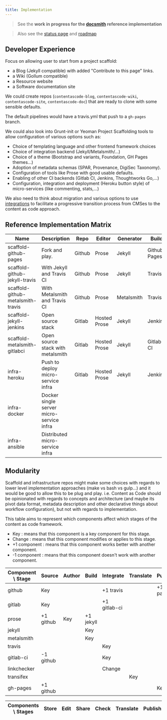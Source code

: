 ```yaml
---
title: Implementation
---
```


> See the **work in progress for the [docsmith](docsmith) reference implementation**

> Also see the [status page](../../status) and [roadmap](../../status#roadmap)

## Developer Experience

Focus on allowing user to start from a project scaffold:

  - a Blog (Jekyll compatible) with added "Contribute to this page" links.
  - a Wiki (Gollum compatible)
  - a Resource website
  - a Software documentation site 

We could create repos (```contentascode-blog```, ```contentascode-wiki```, ```contentascode-site```, ```contentascode-doc```) that are ready to clone with some sensible defaults. 

The default pipelines would have a travis.yml that push to a ```gh-pages``` branch.  

We could also look into Grunt-init or Yeoman Project Scaffolding tools to allow configuration of various options such as:

 - Choice of templating language and other frontend framework choices
 - Choice of integration backend (Jekyll/Metalsmith/...)
 - Choice of a theme (Bootstrap and variants, Foundation, GH Pages themes...)
 - Adoption of metadata schemas (SPAR, Provenance, DigiSec Taxonomy).
 - Configuration of tools like Prose with good usable defaults.
 - Enabling of other CI backends (Gitlab CI, Jenkins, Thoughtworks Go,...)
 - Configuration, integration and deployment (Heroku button style) of micro-services (like commenting, stats,...)

We also need to think about migration and various options to use [integrations](https://github.com/iilab/contentascode/labels/integration) to facilitate a progressive transition process from CMSes to the content as code approach.

## Reference Implementation Matrix

|                Name               |               Description                |  Repo  |    Editor    | Generator  |    Build     |   Hosting   |     Services     |
|-----------------------------------|------------------------------------------|--------|--------------|------------|--------------|-------------|------------------|
| scaffold-github-pages             | Fork and play.                           | Github | Prose        | Jekyll     | Github Pages | Github      |                  |
| scaffold-github-jekyll-travis     | With Jekyll and Travis CI                | Github | Prose        | Jekyll     | Travis       | Github      |                  |
| scaffold-github-metalsmith-travis | With Metalsmith and Travis CI            | Github | Prose        | Metalsmith | Travis       | Github      |                  |
| scaffold-jekyll-jenkins           | Open source stack                        | Gitlab | Hosted Prose | Jekyll     | Jenkins      | Self-Hosted |                  |
| scaffold-metalsmith-gitlabci      | Open source stack with metalsmith        | Gitlab | Hosted Prose | Jekyll     | Gitlab CI    | Self-Hosted |                  |
| infra-heroku                      | Push to deploy micro-service infra       | Gitlab | Hosted Prose | Jekyll     | Jenkins      | Heroku      | Single container |
| infra-docker                      | Docker single server micro-service infra |        |              |            |              |             | Multi-container  |
| infra-ansible                     | Distributed micro-service infra          |        |              |            |              |             | Multi-server     |

## Modularity

Scaffold and infrastructure repos might make some choices with regards to lower level implementation approaches (make vs bash vs gulp...) and it would be good to allow this to be plug and play. i.e. Content as Code should be opinionated with regards to concepts and architecture (and maybe its pivot data format, metadata description and other declarative things about workflow configuration), but not with regards to implementation.

This table aims to represent which components affect which stages of the content as code framework.
 - Key          : means that this component is a key component for this stage.
 - Change       : means that this component modifies or applies to this stage.
 - +1 component : means that this component works better with another component.
 - -1 component : means that this component doesn't work with another component.

| Component \ Stage |   Source  | Author |   Build   |  Integrate   | Translate |   Publish   |
|-------------------|-----------|--------|-----------|--------------|-----------|-------------|
| github            | Key       |        |           | +1 travis    |           | +1 gh-pages |
| gitlab            | Key       |        |           | +1 gitlab-ci |           |             |
| prose             | +1 github | Key    | +1 jekyll |              |           |             |
| jekyll            |           |        | Key       |              |           |             |
| metalsmith        |           |        | Key       |              |           |             |
| travis            |           |        |           | Key          |           |             |
| gitlab-ci         | -1 github |        |           | Key          |           |             |
| linkchecker       |           |        |           | Change       |           |             |
| transifex         |           |        |           |              | Key       |             |
| gh-pages          | +1 github |        |           |              |           | Key         |

| Components \ Stages | Store | Edit | Share | Check | Translate | Publish |
|---------------------|-------|------|-------|-------|-----------|---------|


